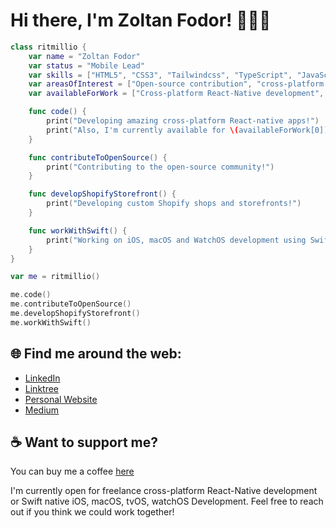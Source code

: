 # Hi there, I'm Zoltan Fodor! 👋📱🐧

``` swift
class ritmillio {
    var name = "Zoltan Fodor"
    var status = "Mobile Lead"
    var skills = ["HTML5", "CSS3", "Tailwindcss", "TypeScript", "JavaScript", "React", "React Native", "Swift", "Liquid", "Shopify"]
    var areasOfInterest = ["Open-source contribution", "cross-platform mobile development", "native iOS/macOS/watch-tvOS Development"]
    var availableForWork = ["Cross-platform React-Native development", "Native Swift development"]

    func code() {
        print("Developing amazing cross-platform React-native apps!")
        print("Also, I'm currently available for \(availableForWork[0]) and \(availableForWork[1]).")
    }

    func contributeToOpenSource() {
        print("Contributing to the open-source community!")
    }

    func developShopifyStorefront() {
        print("Developing custom Shopify shops and storefronts!")
    }

    func workWithSwift() {
        print("Working on iOS, macOS and WatchOS development using Swift!")
    }
}

var me = ritmillio()

me.code()
me.contributeToOpenSource()
me.developShopifyStorefront()
me.workWithSwift()
```

## 🌐 Find me around the web:

-   [LinkedIn](https://www.linkedin.com/in/zoltan-fodor-007/)
-   [Linktree](https://linktr.zoltanfodor.dev/)
-   [Personal Website](https://www.zoltanfodor.dev/)
-   [Medium](https://medium.com/@zoltan_fodor_)
## ☕ Want to support me?

You can buy me a coffee [here](https://www.buymeacoffee.com/ritmillio)

I'm currently open for freelance cross-platform React-Native development or Swift native iOS, macOS, tvOS, watchOS Development. Feel free to reach out if you think we could work together!
